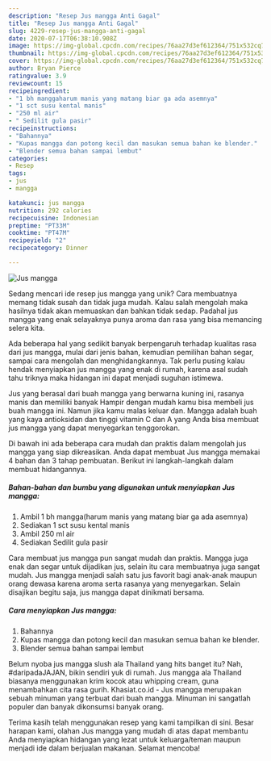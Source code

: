 ```yaml
---
description: "Resep Jus mangga Anti Gagal"
title: "Resep Jus mangga Anti Gagal"
slug: 4229-resep-jus-mangga-anti-gagal
date: 2020-07-17T06:38:10.908Z
image: https://img-global.cpcdn.com/recipes/76aa27d3ef612364/751x532cq70/jus-mangga-foto-resep-utama.jpg
thumbnail: https://img-global.cpcdn.com/recipes/76aa27d3ef612364/751x532cq70/jus-mangga-foto-resep-utama.jpg
cover: https://img-global.cpcdn.com/recipes/76aa27d3ef612364/751x532cq70/jus-mangga-foto-resep-utama.jpg
author: Bryan Pierce
ratingvalue: 3.9
reviewcount: 15
recipeingredient:
- "1 bh manggaharum manis yang matang biar ga ada asemnya"
- "1 sct susu kental manis"
- "250 ml air"
- " Sedilit gula pasir"
recipeinstructions:
- "Bahannya"
- "Kupas mangga dan potong kecil dan masukan semua bahan ke blender."
- "Blender semua bahan sampai lembut"
categories:
- Resep
tags:
- jus
- mangga

katakunci: jus mangga 
nutrition: 292 calories
recipecuisine: Indonesian
preptime: "PT33M"
cooktime: "PT47M"
recipeyield: "2"
recipecategory: Dinner

---
```



![Jus mangga](https://img-global.cpcdn.com/recipes/76aa27d3ef612364/751x532cq70/jus-mangga-foto-resep-utama.jpg)

Sedang mencari ide resep jus mangga yang unik? Cara membuatnya memang tidak susah dan tidak juga mudah. Kalau salah mengolah maka hasilnya tidak akan memuaskan dan bahkan tidak sedap. Padahal jus mangga yang enak selayaknya punya aroma dan rasa yang bisa memancing selera kita.

Ada beberapa hal yang sedikit banyak berpengaruh terhadap kualitas rasa dari jus mangga, mulai dari jenis bahan, kemudian pemilihan bahan segar, sampai cara mengolah dan menghidangkannya. Tak perlu pusing kalau hendak menyiapkan jus mangga yang enak di rumah, karena asal sudah tahu triknya maka hidangan ini dapat menjadi suguhan istimewa.

Jus yang berasal dari buah mangga yang berwarna kuning ini, rasanya manis dan memiliki banyak Hampir dengan mudah kamu bisa membeli jus buah mangga ini. Namun jika kamu malas keluar dan. Mangga adalah buah yang kaya antioksidan dan tinggi vitamin C dan A yang Anda bisa membuat jus mangga yang dapat menyegarkan tenggorokan.


Di bawah ini ada beberapa cara mudah dan praktis dalam mengolah jus mangga yang siap dikreasikan. Anda dapat membuat Jus mangga memakai 4 bahan dan 3 tahap pembuatan. Berikut ini langkah-langkah dalam membuat hidangannya.

<!--inarticleads1-->

##### Bahan-bahan dan bumbu yang digunakan untuk menyiapkan Jus mangga:

1. Ambil 1 bh mangga(harum manis yang matang biar ga ada asemnya)
1. Sediakan 1 sct susu kental manis
1. Ambil 250 ml air
1. Sediakan  Sedilit gula pasir


Cara membuat jus mangga pun sangat mudah dan praktis. Mangga juga enak dan segar untuk dijadikan jus, selain itu cara membuatnya juga sangat mudah. Jus mangga menjadi salah satu jus favorit bagi anak-anak maupun orang dewasa karena aroma serta rasanya yang menyegarkan. Selain disajikan begitu saja, jus mangga dapat dinikmati bersama. 

<!--inarticleads2-->

##### Cara menyiapkan Jus mangga:

1. Bahannya
1. Kupas mangga dan potong kecil dan masukan semua bahan ke blender.
1. Blender semua bahan sampai lembut


Belum nyoba jus mangga slush ala Thailand yang hits banget itu? Nah, #daripadaJAJAN, bikin sendiri yuk di rumah. Jus mangga ala Thailand biasanya menggunakan krim kocok atau whipping cream, guna menambahkan cita rasa gurih. Khasiat.co.id - Jus mangga merupakan sebuah minuman yang terbuat dari buah mangga. Minuman ini sangatlah populer dan banyak dikonsumsi banyak orang. 

Terima kasih telah menggunakan resep yang kami tampilkan di sini. Besar harapan kami, olahan Jus mangga yang mudah di atas dapat membantu Anda menyiapkan hidangan yang lezat untuk keluarga/teman maupun menjadi ide dalam berjualan makanan. Selamat mencoba!

